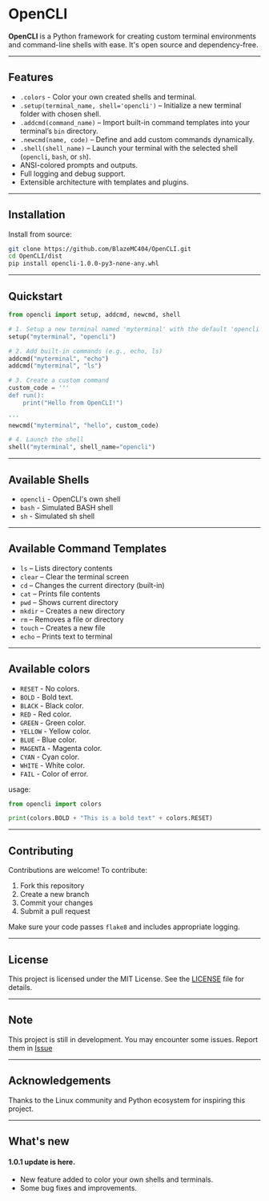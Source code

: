 # OpenCLI

**OpenCLI** is a Python framework for creating custom terminal environments and command-line shells with ease. It's open source and dependency-free.

---

## Features
- `.colors` - Color your own created shells and terminal.
- `.setup(terminal_name, shell='opencli')` – Initialize a new terminal folder with chosen shell.
- `.addcmd(command_name)` – Import built-in command templates into your terminal’s `bin` directory.
- `.newcmd(name, code)` – Define and add custom commands dynamically.
- `.shell(shell_name)` – Launch your terminal with the selected shell (`opencli`, `bash`, or `sh`).
- ANSI-colored prompts and outputs.
- Full logging and debug support.
- Extensible architecture with templates and plugins.

---

## Installation

Install from source:

```bash
git clone https://github.com/BlazeMC404/OpenCLI.git
cd OpenCLI/dist
pip install opencli-1.0.0-py3-none-any.whl
```

---

## Quickstart

```python
from opencli import setup, addcmd, newcmd, shell

# 1. Setup a new terminal named 'myterminal' with the default 'opencli' shell
setup("myterminal", "opencli")

# 2. Add built-in commands (e.g., echo, ls)
addcmd("myterminal", "echo")
addcmd("myterminal", "ls")

# 3. Create a custom command
custom_code = '''
def run():
    print("Hello from OpenCLI!")
    
'''
newcmd("myterminal", "hello", custom_code)

# 4. Launch the shell
shell("myterminal", shell_name="opencli")
```

---

## Available Shells

- `opencli` - OpenCLI's own shell
- `bash` - Simulated BASH shell
- `sh` - Simulated sh shell

---

## Available Command Templates

- `ls` – Lists directory contents
- `clear` – Clear the terminal screen
- `cd` – Changes the current directory (built-in)
- `cat` – Prints file contents
- `pwd` – Shows current directory
- `mkdir` – Creates a new directory
- `rm` – Removes a file or directory
- `touch` – Creates a new file
- `echo` – Prints text to terminal

---

## Available colors

- `RESET` - No colors.
- `BOLD` - Bold text.
- `BLACK` - Black color.
- `RED` - Red color.
- `GREEN` - Green color.
- `YELLOW` - Yellow color.
- `BLUE` - Blue color.
- `MAGENTA` - Magenta color.
- `CYAN` - Cyan color.
- `WHITE` - White color.
- `FAIL` - Color of error.

usage:
```python
from opencli import colors

print(colors.BOLD + "This is a bold text" + colors.RESET)
```

---

## Contributing

Contributions are welcome! To contribute:

1. Fork this repository
2. Create a new branch
3. Commit your changes
4. Submit a pull request

Make sure your code passes `flake8` and includes appropriate logging.

---

## License

This project is licensed under the MIT License. See the [LICENSE](LICENSE) file for details.

---

## Note

This project is still in development. You may encounter some issues. Report them in [Issue](https://github.com/BlazeMC404/OpenCLI/issues)

---

## Acknowledgements

Thanks to the Linux community and Python ecosystem for inspiring this project.

---

## What's new

#### 1.0.1 update is here. 

- New feature added to color your own shells and terminals.
- Some bug fixes and improvements.


